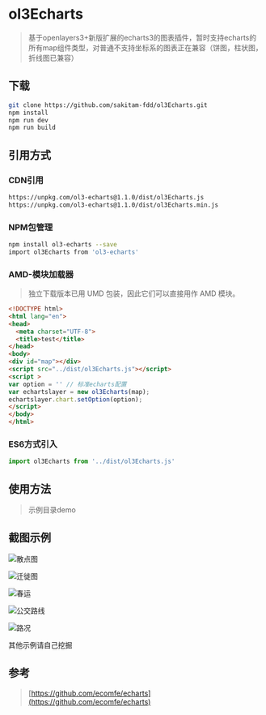 # ol3Echarts

> 基于openlayers3+新版扩展的echarts3的图表插件，暂时支持echarts的所有map组件类型，对普通不支持坐标系的图表正在兼容（饼图，柱状图，折线图已兼容）

## 下载


```bash
git clone https://github.com/sakitam-fdd/ol3Echarts.git
npm install
npm run dev
npm run build
```

## 引用方式

### CDN引用

```bash
https://unpkg.com/ol3-echarts@1.1.0/dist/ol3Echarts.js
https://unpkg.com/ol3-echarts@1.1.0/dist/ol3Echarts.min.js
```

### NPM包管理

```bash
npm install ol3-echarts --save
import ol3Echarts from 'ol3-echarts'
```

### AMD-模块加载器

> 独立下载版本已用 UMD 包装，因此它们可以直接用作 AMD 模块。

```html
<!DOCTYPE html>
<html lang="en">
<head>
  <meta charset="UTF-8">
  <title>test</title>
</head>
<body>
<div id="map"></div>
<script src="../dist/ol3Echarts.js"></script>
<script >
var option = '' // 标准echarts配置
var echartslayer = new ol3Echarts(map);
echartslayer.chart.setOption(option);
</script>
</body>
</html>
```

### ES6方式引入

```javascript
import ol3Echarts from '../dist/ol3Echarts.js'
```

## 使用方法

> 示例目录demo

## 截图示例
![散点图](https://raw.githubusercontent.com/sakitam-fdd/ol3Echarts/master/asset/images/sdt.gif)

![迁徙图](https://raw.githubusercontent.com/sakitam-fdd/ol3Echarts/master/asset/images/qxt.gif)

![春运](https://raw.githubusercontent.com/sakitam-fdd/ol3Echarts/master/asset/images/qxt-cn.gif)

![公交路线](https://raw.githubusercontent.com/sakitam-fdd/ol3Echarts/master/asset/images/busLine.gif)

![路况](https://raw.githubusercontent.com/sakitam-fdd/ol3Echarts/master/asset/images/traffic.gif)

其他示例请自己挖掘

## 参考

>[https://github.com/ecomfe/echarts](https://github.com/ecomfe/echarts)
